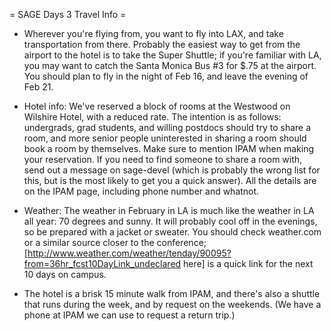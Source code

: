 = SAGE Days 3 Travel Info =

 * Wherever you're flying from, you want to fly into LAX, and take transportation from there. Probably the easiest way to get from the airport to the hotel is to take the Super Shuttle; if you're familiar with LA, you may want to catch the Santa Monica Bus #3 for $.75 at the airport.
You should plan to fly in the night of Feb 16, and leave the evening of Feb 21.

 * Hotel info: We've reserved a block of rooms at the Westwood on Wilshire Hotel, with a reduced rate. The intention is as follows: undergrads, grad students, and willing postdocs should try to share a room, and more senior people uninterested in sharing a room should book a room by themselves. Make sure to mention IPAM when making your reservation. If you need to find someone to share a room with, send out a message on sage-devel (which is probably the wrong list for this, but is the most likely to get you a quick answer). All the details are on the IPAM page, including phone number and whatnot. 

 * Weather: The weather in February in LA is much like the weather in LA all year: 70 degrees and sunny. It will probably cool off in the evenings, so be prepared with a jacket or sweater. You should check weather.com or a similar source closer to the conference; [http://www.weather.com/weather/tenday/90095?from=36hr_fcst10DayLink_undeclared here] is a quick link for the next 10 days on campus.

 * The hotel is a brisk 15 minute walk from IPAM, and there's also a shuttle that runs during the week, and by request on the weekends. (We have a phone at IPAM we can use to request a return trip.) 

